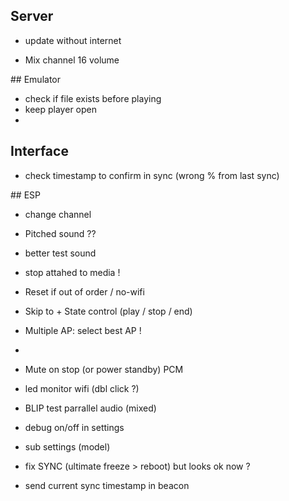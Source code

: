 
## Server

- update without internet

- Mix channel 16 volume


## Emulator

- check if file exists before playing
- keep player open
-

## Interface

- check timestamp to confirm in sync (wrong % from last sync)


## ESP

- change channel

- Pitched sound ??

- better test sound

- stop attahed to media !

- Reset if out of order / no-wifi
- Skip to + State control (play / stop / end)

- Multiple AP: select best AP !
-
- Mute on stop (or power standby) PCM
- led monitor wifi (dbl click ?)

- BLIP test parrallel audio (mixed)

- debug on/off in settings

- sub settings (model)


- fix SYNC (ultimate freeze > reboot) but looks ok now ?
- send current sync timestamp in beacon
